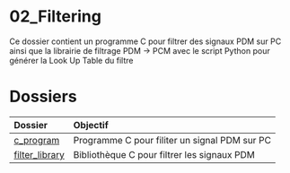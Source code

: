 <h1>02_Filtering</h1>
Ce dossier contient un programme C pour filtrer des signaux PDM sur PC ainsi que la librairie de filtrage PDM &rarr; PCM  avec le script Python pour générer la Look Up Table du filtre

# Dossiers
| Dossier | Objectif |
| :-------|:---------|
|[c_program](c_program/readme.md)| Programme C pour filiter un signal PDM sur PC |
|[filter_library](filter_library/readme.md)| Bibliothèque C pour filtrer les signaux PDM|
